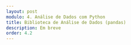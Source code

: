 ```yaml
---
layout: post
modulo: 4. Análise de Dados com Python
title: Biblioteca de Análise de Dados (pandas)
description: Em breve
order: 4.2
---
```

